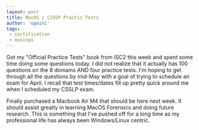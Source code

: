 ```yaml
---
layout: post
title: MacOS / CISSP Practic Tests
author: 'ogmini'
tags:
 - certification
 - musings
---
```


Got my "Official Practice Tests" book from ISC2 this week and spent some time doing some questions today. I did not realize that it actually has 100 questions on the 8 domains AND four practice tests. I'm hoping to get through all the questions by mid-May with a goal of trying to schedule an exam for April. I recall that test times/dates fill up pretty quick around me when I scheduled my CSSLP exam. 

Finally purchased a Macbook Air M4 that should be here next week. It should assist greatly in learning MacOS Forensics and doing future research. This is something that I've pushed off for a long time as my professional life has always been Windows/Linux centric. 


